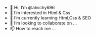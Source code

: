 - 👋 Hi, I’m @alvichy696
- 👀 I’m interested in Html & Css 
- 🌱 I’m currently learning Html,Css & SEO
- 💞️ I’m looking to collaborate on ...
- 📫 How to reach me ...

<!---
alvichy696/alvichy696 is a ✨ special ✨ repository because its `README.md` (this file) appears on your GitHub profile.
You can click the Preview link to take a look at your changes.
--->
